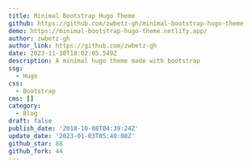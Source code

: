 ```yaml
---
title: Minimal Bootstrap Hugo Theme
github: https://github.com/zwbetz-gh/minimal-bootstrap-hugo-theme
demo: https://minimal-bootstrap-hugo-theme.netlify.app/
author: zwbetz-gh
author_link: https://github.com/zwbetz-gh
date: 2023-11-30T18:02:05.549Z
description: A minimal hugo theme made with bootstrap
ssg:
  - Hugo
css:
  - Bootstrap
cms: []
category:
  - Blog
draft: false
publish_date: '2018-10-08T04:39:24Z'
update_date: '2023-01-03T05:40:08Z'
github_star: 88
github_fork: 44
---
```

